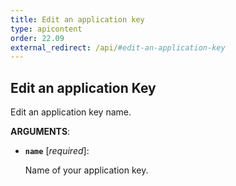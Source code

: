 ```yaml
---
title: Edit an application key
type: apicontent
order: 22.09
external_redirect: /api/#edit-an-application-key
---
```


## Edit an application Key

Edit an application key name.

**ARGUMENTS**:

* **`name`** [*required*]:

    Name of your application key.
